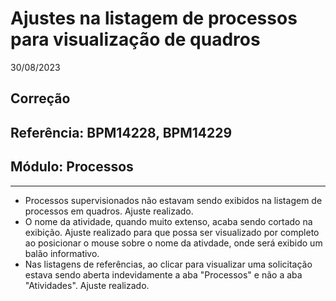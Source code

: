 # Ajustes na listagem de processos para visualização de quadros
30/08/2023
## Correção
## Referência: BPM14228, BPM14229
## Módulo: Processos
***

* Processos supervisionados não estavam sendo exibidos na listagem de processos em quadros. Ajuste realizado.
* O nome da atividade, quando muito extenso, acaba sendo cortado na exibição. Ajuste realizado para que possa ser visualizado por completo ao posicionar o mouse sobre o nome da ativdade, onde será exibido um balão informativo.
* Nas listagens de referências, ao clicar para visualizar uma solicitação estava sendo aberta indevidamente a aba "Processos" e não a aba "Atividades". Ajuste realizado.